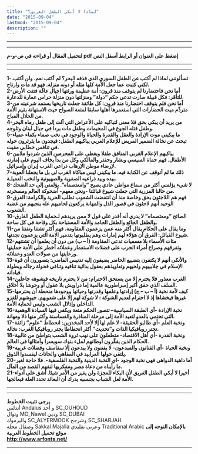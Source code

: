 ```yaml
---
title: "لماذا لا أبكي الطفل الغريق؟"
date: "2015-09-04"
lastmod: "2015-09-04"
description: ""
---
```

---

---

**لتحميل المقال أو قراءته في ص-و-م pdf إضغط على العنوان أو الرابط أسفل النص**

---



---

**1-تسألونني لماذا لم أكتب عن الطفل السوري الذي قذفه البحر؟ لم أكتب نعم. ولن أكتب. لكني كتبت عما جعل الأمة كلها مثله أو دونه منزلة. فهو قد مات وارتاح.  
2-أما نحن فاحتضارنا لم يتوقف منذ قرون: أمة عظيمة ورثتها اجيال عاقّة فتتت الأرض للتأمّر: فكل قبيلة صارت تدعي حكم “دولة” ومنزلتها دون منزلة حراس عمارة للدعارة.  
3-أما نحن فلم يتوقف احتضارنا منذ قرون: كل طائفة جعلت تاريخها يستمد شرعيته من متردِّم ميت الحضارات التي استعمرها أهلها سابقا لمتعة السواح حيث الاستهانة بقيم الأمة من الحلال المباح.  
4-من يريد أن يبكي بحق فلا معنى لتباكيه على الأعراض التي آلت إلى طفل رماه البحر وطفل قتله الجوع في المخيمات وطفل مات بردا في جبال لبنان وثلوجه.  
5-ما يبكيني موت الإرادة والعقل والقدرة والحياة والوجود في نخب صماء بكماء عمياء تبحث عن نخالة الضمير المريض للإعلام الغربي يباكيهم الطفل: فيجدون ما يثرثرون حوله في تنافس خطابي مقيت.  
6-يباكيهم الإعلام الغربي المنافق طفلا ويغطي على المجرمين الذين شردوا ملايين الأطفال. فهم حماة السيسي وبشار وحفتر والمالكي وكل من بدأ يخاف اليوم على إمارته لإرضاء موطن الإرهاب ذراعي الغرب إيران وإسرائيل.  
7-ذلك ما لم أتوقف عن الكتابة فيه. ما يبكيني ليس مباكاة الغرب لي بل ما يجعلنا ألعوبة بيده وبيد ذراعيه الصفوية والصهيونية والنخب العميلـة.  
8-لا شيء يؤلمني أكثر من سماع مواطن عادي يصيح “وامعتصماه”. يؤلمني إلى حد الضحك من حالنا المزرية التي جعلت شيوخ قبائلنا -ونحن معهم- أضحوكة العالم ومسخرته.  
9-فهم هم اللاجئون بحق وخاصة منذ أن انتفضت الشعوب تطلب الحرية والكرامة: الفرق الوحيد أنهم لاجئون في قصور الذل والمهانة يركعون لحاميهم عله ينجيهم من غضبة الشعوب.  
10-الصائح “ومعتصماه” لا يدري أنه أقدر على قول لا ممن يريدهم لـحماية الطفل الغارق والطفل الجائع والطفل الجامد والأمة المستباحة بكل وقاحة في كل ساحة.  
11-وما يقال على الحكام يقال أكثر منه عمن يزعمون المقاومة. فهم أكثر تشتتا وتفتتا من شيوخ القبائل: الفرق أن هؤلاء لهم إمارات وهم يطلبونها بتدمير الامة التي يزعمون نجدتها.  
12-مئات الأسماء بلا مسميات تدعي المقاومة (أ – ب) من دون أن يعلموا أن تشتتهم وتفرقهم وصراع أمراء الحرب على فضلات الاستعمار وعملائه أخطر على الأمة حمايتها ورعايتها من صولات العدو وعملائه.  
13-والأنكى أنهم لا يكتفون بتضييع الحاضر يضيفون إليه تدنيس الماضي: يتصورون أن قوة الإسلام في جلابيبهم ولحيهم وتعاويذهم بعقول بدائية تنافيه وتنافي فحولة رجاله وبطولة قياداته.  
14-الغرب معذور فلا يحترم إلا من يستحق الاحترام: من لا يحترم تاريخه فيشوهه جاعلين السلف الذي حقق أكبر إمبراطورية عالمية إما دراويش بلا عقول أو وحوشا بلا أخلاق.  
15-كيف لأمة نخبة (أ – ب – ج) إرادتها وعلمها وقدرتها وحياتها ووجودها منحطة أن يحترمها غيرها فيخشاها إذ لا احترام لعديم الشوكة : لا شوكة لهم إلا على شعوبهم. جيوشهم للغزو الداخلي وإذلال الشعب وليس لحماية الأمة.  
16-نخبة الإرادة -أي الطبقة السياسية– تتصور الحكم متعة ويكفي فيها السيادة الوهمية التي تحتمي بالعدو لتعيد الأمة إلى مرحلة المناذرة والغساسنة وأكثر منها ذلا ومهانة.  
17-ونخبة العلم -أي طالبو الحقيقة- لا علم لها إلا لأحد المخدرَين: انحطاط “علوم” زائفة تجتر روبافيكيا الذات و”تحديث” أكثر انحطاطا يجتر روبافيكيا الغرب: نخالة.  
18-ونخبة القدرة -أي أهل الاقتصاد- متطفلون على نهب ثروة الشعب بتواطئ من غالبية الحكام الذين يفقِّرون أوطانهم لملء بنوك سويسرا وأمثالها في العالم.  
19-ونخبة الحياة -أي الفنانون والمبدعون- لا يفننون ولا يبدعون إلا سفاسف وفضلات غربية يلتقي حولها العرابيد في المقاهي والحانات ليفسدوا الذوق.  
20-أما داهية الدواهي فهي نخبة الوجود -اي النخبة الدينية والنخبة الفلسفية-. فلا حاجة لغير ما رأيناه من دعاة مصر ومفكريها لنفهم القصد من المآل.  
21-أخيرا لا أبكي الطفل الغريق لأن البكاء للعجزة ولن يغير من الأمر شيئا. أشق على أدواء الأمة لعل الشباب بجنسيه يدرك أن البعائد تحدد العلة فيعالجها.**

---

---

**يرجى تثبيت الخطوط**   
 أندلس Andalus  و أحد SC\_OUHOUD  
 ونوال MO\_Nawel  ودبي SC\_DUBAI   
 واليرموك SC\_ALYERMOOK  وشرجح SC\_SHARJAH   
 وصقال مجلة Sakkal Majalla وعربي تقليدي Traditional Arabic  **بالإمكان التوجه إلى موقع تحميل الخطوط العربية  
 http://www.arfonts.net/**

---

###
